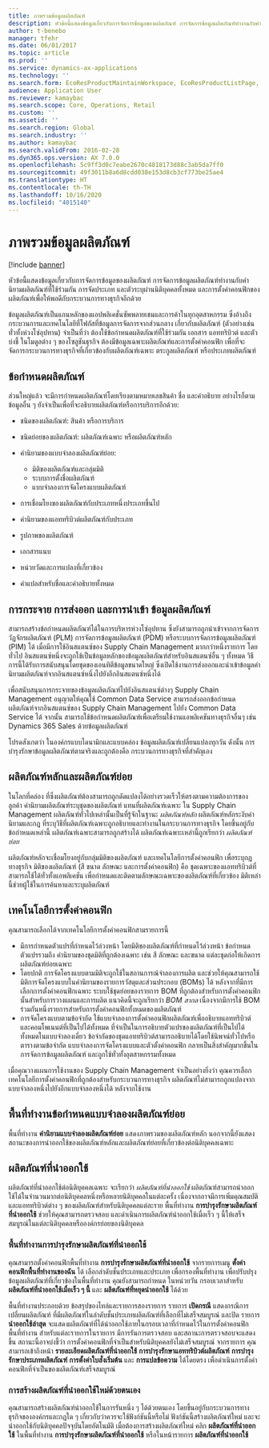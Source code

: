 ```yaml
---
title: ภาพรวมข้อมูลผลิตภัณฑ์
description: หัวข้อนี้แสดงข้อมูลเกี่ยวกับการจัดการข้อมูลของผลิตภัณฑ์ การจัดการข้อมูลผลิตภัณฑ์ทำงานกับคำนิยามผลิตภัณฑ์ที่ใช้ร่วมกัน การจัดประเภท และตัวระบุผ่านนิติบุคคลทั้งหมด และการตั้งค่าคอนฟิกของผลิตภัณฑ์เพื่อให้พอดีกับกระบวนการทางธุรกิจอีกด้วย
author: t-benebo
manager: tfehr
ms.date: 06/01/2017
ms.topic: article
ms.prod: ''
ms.service: dynamics-ax-applications
ms.technology: ''
ms.search.form: EcoResProductMaintainWorkspace, EcoResProductListPage, EcoResProductVariantMaintainWorkspace, EcoResProductVariantPerCompanyImagePart, EcoResProductRelationType,EcoResProductAvailabilityPart,  EcoResProductReleasedSelect, EcoResProductLookup, EcoResProductVariantsPendingReleaseFormPart, EcoResProductSearchLookup, EcoResProductNumberRename, EcoResDimensionBasedConfigWorkspace, EcoResProductVariantImagePart, EcoResProductImagePart, EcoResProductVariantsPerCompanyPart, InventItemIdLookupByDefaultOrderSetting, EcoResProductReleaseSessions, EcoResProductVariantMaintainWorkspaceConfiguration, EcoResProductProcessManufacturingWorkspaceConfiguration, EcoResProductMasterVariantsPart, EcoResProductDiscreteManufacturingWorkspaceConfiguration, EcoResProductVariantAvailabilityPart, EcoResProductInformationFactBox, EcoResProductLookupTest, EcoResProductImageTest, EcoResProductReleasedRecentlyCreatedFormPart, EcoResPhysicalProductDimensions, PdsMRCRegulatedListItem, EcoResProductAvailabilityPart, PdsMRCRestrictionList, InventItemIdLookupAllocationId, EcoResProductAvailability, EcoResProductEntityAttributeTableFieldAssociation, EcoResProductImagePart, EcoResProductRelation, EcoResProductReleaseAddProduct, EcoResProductPerCompanyListPage, EcoResProductParameters, PdsMRCRestrictedItemByCountryState, EngChgCasePreview, InventTablePreview, PdsMRCItemDetails, EngChgCaseAssociate, PdsMRCCustomerHistory, PdsMRCVendorHistory, PdsMRCRestrictedCountryStateByItem, InventItemIdGroupLookup, InventLocationLookup, PdsMRCValidityIntervalbyCountry, PdsMRCValidityIntervalbyCountry, PdsMRCEventTracker, PdsMRCReportingCountry, PdsMRCDocument, PdsMRCReportingList, PdsMRCItemCAS, GraphicsTestForm, EngChgPicklist
audience: Application User
ms.reviewer: kamaybac
ms.search.scope: Core, Operations, Retail
ms.custom: ''
ms.assetid: ''
ms.search.region: Global
ms.search.industry: ''
ms.author: kamaybac
ms.search.validFrom: 2016-02-28
ms.dyn365.ops.version: AX 7.0.0
ms.openlocfilehash: 5c9ff3d0c7eabe2670c4818173d88c3ab5da7ff0
ms.sourcegitcommit: 49f3011b8a6d8cdd038e153d8cb3cf773be25ae4
ms.translationtype: HT
ms.contentlocale: th-TH
ms.lasthandoff: 10/16/2020
ms.locfileid: "4015140"
---
```

# <a name="product-information-overview"></a>ภาพรวมข้อมูลผลิตภัณฑ์

[!include [banner](../includes/banner.md)]

หัวข้อนี้แสดงข้อมูลเกี่ยวกับการจัดการข้อมูลของผลิตภัณฑ์ การจัดการข้อมูลผลิตภัณฑ์ทำงานกับคำนิยามผลิตภัณฑ์ที่ใช้ร่วมกัน การจัดประเภท และตัวระบุผ่านนิติบุคคลทั้งหมด และการตั้งค่าคอนฟิกของผลิตภัณฑ์เพื่อให้พอดีกับกระบวนการทางธุรกิจอีกด้วย 

ข้อมูลผลิตภัณฑ์เป็นแกนหลักของแอปพลิเคชั่นซัพพลายเชนและการค้าในทุกอุตสาหกรรม ซึ่งอ้างถึงกระบวนการและเทคโนโลยีที่โฟกัสที่ข้อมูลการจัดการจากส่วนกลาง เกี่ยวกับผลิตภัณฑ์ (ตัวอย่างเช่น ทั่วทั้งห่วงโซ่อุปทาน) จำเป็นที่ว่า ต้องใช้ข้อกำหนดผลิตภัณฑ์ที่ใช้ร่วมกัน เอกสาร แอททริบิวต์ และตัวบ่งชี้ ในโมดูลต่าง ๆ ของโซลูชันธุรกิจ ต้องมีข้อมูลเฉพาะผลิตภัณฑ์และการตั้งค่าคอนฟิก เพื่อที่จะจัดการกระบวนการทางธุรกิจที่เกี่ยวข้องกับผลิตภัณฑ์เฉพาะ ตระกูลผลิตภัณฑ์ หรือประเภทผลิตภัณฑ์

## <a name="product-definition"></a>ข้อกำหนดผลิตภัณฑ์

ส่วนใหญ่แล้ว จะมีการกำหนดผลิตภัณฑ์โดยเรียงตามหมายเลขสินค้า ชื่อ และคำอธิบาย อย่างไรก็ตาม ข้อมูลอื่น ๆ ยังจำเป็นเพื่อที่จะอธิบายผลิตภัณฑ์หรือการบริการอีกด้วย:

- ชนิดของผลิตภัณฑ์: สินค้า หรือการบริการ
- ชนิดย่อยของผลิตภัณฑ์: ผลิตภัณฑ์เฉพาะ หรือผลิตภัณฑ์หลัก
- คำนิยามของแบบจำลองผลิตภัณฑ์ย่อย:

     - มิติของผลิตภัณฑ์และกลุ่มมิติ
     - ระบบการตั้งชื่อผลิตภัณฑ์
     - แบบจำลองการจัดโครงแบบผลิตภัณฑ์

- การเชื่อมโยงของผลิตภัณฑ์กับประเภทหนึ่งประเภทขึ้นไป
- คำนิยามของแอททริบิวต์ผลิตภัณฑ์กับประเภท
- รูปภาพของผลิตภัณฑ์
- เอกสารแนบ
- หน่วยวัดและการแปลงที่เกี่ยวข้อง
- คำแปลสำหรับชื่อและคำอธิบายทั้งหมด

## <a name="distribution-export-and-import-of-product-data"></a>การกระจาย การส่งออก และการนำเข้า ข้อมูลผลิตภัณฑ์

สามารถสร้างข้อกำหนดผลิตภัณฑ์ได้ในการบริหารห่วงโซ่อุปทาน ซึ่งยังสามารถถูกนำเข้าจากการจัดการวัฏจักรผลิตภัณฑ์ (PLM) การจัดการข้อมูลผลิตภัณฑ์ (PDM) หรือระบบการจัดการข้อมูลผลิตภัณฑ์ (PIM) ได้ เมื่อมีการใช้อินสแตนซ์ของ Supply Chain Management มากกว่าหนึ่งรายการ โดยทั่วไป อินสแตนซ์หนึ่งจะถูกใช้เป็นข้อมูลหลักของข้อมูลผลิตภัณฑ์สำหรับอินสแตนซ์อื่น ๆ ทั้งหมด วิธีการนี้ได้รับการสนับสนุนโดยชุดของเอนทิตีข้อมูลขนาดใหญ่ ซึ่งเปิดใช้งานการส่งออกและนำเข้าข้อมูลคำนิยามผลิตภัณฑ์จากอินสแตนซ์หนึ่งไปยังอีกอินสแตนซ์หนึ่งได้

เพื่อสนับสนุนการกระจายของข้อมูลผลิตภัณฑ์ไปยังอินสแตนซ์ต่างๆ Supply Chain Management อนุญาตให้คุณใช้ Common Data Service สามารถส่งออกข้อกำหนดผลิตภัณฑ์จากอินสแตนซ์ของ Supply Chain Management ไปยัง Common Data Service ได้ จากนั้น สามารถใช้ข้อกำหนดผลิตภัณฑ์เพื่อเตรียมใช้งานแอพลิเคชันทางธุรกิจอื่นๆ เช่น Dynamics 365 Sales ด้วยข้อมูลผลิตภัณฑ์

โปรดสังเกตว่า ในองค์กรแบบไดนามิกและแบบคล่อง ข้อมูลผลิตภัณฑ์เปลี่ยนแปลงทุกวัน ดังนั้น การบำรุงรักษาข้อมูลผลิตภัณฑ์ตามจริงและถูกต้องคือ กระบวนการทางธุรกิจที่สำคัญเอง

## <a name="product-masters-and-product-variants"></a>ผลิตภัณฑ์หลักและผลิตภัณฑ์ย่อย

ในโลกที่คล่อง ที่ซึ่งผลิตภัณฑ์ต้องสามารถถูกดัดแปลงได้อย่างรวดเร็วให้ตรงตามความต้องการของลูกค้า คำนิยามผลิตภัณฑ์ระบุชุดของผลิตภัณฑ์ แทนที่ผลิตภัณฑ์เฉพาะ ใน Supply Chain Management ผลิตภัณฑ์ทั่วไปเหล่านั้นเป็นที่รู้จักในฐานะ *ผลิตภัณฑ์หลัก* ผลิตภัณฑ์หลักระงับคำนิยามและกฎ ที่ระบุวิธีที่ผลิตภัณฑ์เฉพาะถูกอธิบายและทำงานในกระบวนการทางธุรกิจ โดยขึ้นอยู่กับข้อกำหนดเหล่านี้ ผลิตภัณฑ์เฉพาะสามารถถูกสร้างได้ ผลิตภัณฑ์เฉพาะเหล่านี้ถูกเรียกว่า *ผลิตภัณฑ์ย่อย*

ผลิตภัณฑ์หลักจะเชื่อมโยงอยู่กับกลุ่มมิติของผลิตภัณฑ์ และเทคโนโลยีการตั้งค่าคอนฟิก เพื่อระบุกฎทางธุรกิจ มิติของผลิตภัณฑ์ (สี ขนาด ลักษณะ และการตั้งค่าคอนฟิก) คือ ชุดเฉพาะของแอททริบิวต์ที่สามารถใช้ได้ทั่วทั้งแอพลิเคชัน เพื่อกำหนดและติดตามลักษณะเฉพาะของผลิตภัณฑ์ที่เกี่ยวข้อง มิติเหล่านี้ช่วยผู้ใช้ในการค้นหาและระบุผลิตภัณฑ์

## <a name="configuration-technologies"></a>เทคโนโลยีการตั้งค่าคอนฟิก

คุณสามารถเลือกได้จากเทคโนโลยีการตั้งค่าคอนฟิกสามรายการนี้

- มีการกำหนดตัวแปรที่กำหนดไว้ล่วงหน้า โดยมิติของผลิตภัณฑ์ที่กำหนดไว้ล่วงหน้า ข้อกำหนดตัวแปรรวมถึง คำนิยามของชุดมิติที่ถูกต้องเฉพาะ เช่น สี ลักษณะ และขนาด แต่ละชุดก่อให้เกิดการผลิตภัณฑ์ย่อยเฉพาะ
- โดยปกติ การจัดโครงแบบตามมิติจะถูกใช้ในสถานการณ์จำลองการผลิต และช่วยให้คุณสามารถใช้มิติการจัดโครงแบบในคำนิยามของรายการวัสดุและส่วนประกอบ (BOMs) ได้ หลังจากที่มีการเลือกการตั้งค่าคอนฟิกเฉพาะ ระบบใช้ชุดย่อยของรายการ BOM ที่ถูกต้องสำหรับการตั้งค่าคอนฟิกนั้นสำหรับการวางแผนและการผลิต แนวคิดนี้จะถูกเรียกว่า *BOM สากล* เนื่องจากมีการใช้ BOM ร่วมกันหนึ่งรายการสำหรับการตั้งค่าคอนฟิกทั้งหมดของผลิตภัณฑ์
- การจัดโครงแบบตามข้อจำกัด ใช้แบบจำลองการตั้งค่าคอนฟิกผลิตภัณฑ์เพื่ออธิบายแอททริบิวต์และคอมโพเนนต์ที่เป็นไปได้ทั้งหมด ที่จำเป็นในการอธิบายตัวแปรของผลิตภัณฑ์ที่เป็นไปได้ทั้งหมดในแบบจำลองเดี่ยว ข้อจำกัดของชุดแอททริบิวต์สามารถอธิบายได้โดยใช้นิพจน์ทั่วไปหรือตารางตามข้อจำกัด แบบจำลองการจัดโครงแบบและตัวตั้งค่าคอนฟิก กลายเป็นสิ่งสำคัญมากขึ้นในการจัดการข้อมูลผลิตภัณฑ์ และถูกใช้ทั่วทั้งอุตสาหกรรมทั้งหมด

เมื่อคุณวางแผนการใช้งานของ Supply Chain Management จำเป็นอย่างยิ่งว่า คุณควรเลือกเทคโนโลยีการตั้งค่าคอนฟิกที่ถูกต้องสำหรับกระบวนการทางธุรกิจ ผลิตภัณฑ์ไม่สามารถถูกแปลงจากแบบจำลองหนึ่งไปยังอีกแบบจำลองหนึ่งได้ หลังจากใช้งาน

## <a name="product-variant-model-definition-workspace"></a>พื้นที่ทำงานข้อกำหนดแบบจำลองผลิตภัณฑ์ย่อย

พื้นที่ทำงาน **คำนิยามแบบจำลองผลิตภัณฑ์ย่อย** แสดงภาพรวมของผลิตภัณฑ์หลัก นอกจากนี้ยังแสดงสถานะของการนำออกใช้ของผลิตภัณฑ์หลักและผลิตภัณฑ์ย่อยที่เกี่ยวข้องต่อนิติบุคคลเฉพาะ

## <a name="released-products"></a>ผลิตภัณฑ์ที่นำออกใช้

ผลิตภัณฑ์ที่นำออกใช้ต่อนิติบุคคลเฉพาะ จะเรียกว่า *ผลิตภัณฑ์ที่นำออกใช้* ผลิตภัณฑ์สามารถนำออกใช้ได้ในจำนวนมากต่อนิติบุคคลหนึ่งหรือหลายนิติบุคคลในแต่ละครั้ง เนื่องจากอาจมีการเพิ่มคุณสมบัติและแอททริบิวต์ต่าง ๆ ของผลิตภัณฑ์สำหรับนิติบุคคลแต่ละราย พื้นที่ทำงาน **การบำรุงรักษาผลิตภัณฑ์ที่นำออกใช้** ช่วยให้คุณสามารถตรวจสอบ และดำเนินการผลิตภัณฑ์นำออกใช้เมื่อเร็ว ๆ นี้ให้เสร็จสมบูรณ์ในแต่ละนิติบุคคลหรือองค์กรย่อยของนิติบุคคล

### <a name="released-product-maintenance-workspace"></a>พื้นที่ทำงานการบำรุงรักษาผลิตภัณฑ์ที่นำออกใช้

คุณสามารถตั้งค่าคอนฟิกพื้นที่ทำงาน **การบำรุงรักษาผลิตภัณฑ์ที่นำออกใช้** จากรายการเมนู **ตั้งค่าคอนฟิกพื้นที่ทำงานของฉัน** ได้ เลือกลำดับชั้นประเภทและประเภท เพื่อกรองพื้นที่ทำงาน เพื่อปรับปรุงข้อมูลผลิตภัณฑ์ที่เกี่ยวข้องในพื้นที่ทำงาน คุณยังสามารถกำหนด ในหน่วยวัน กรอบเวลาสำหรับ **ผลิตภัณฑ์ที่นำออกใช้เมื่อเร็ว ๆ นี้** และ **ผลิตภัณฑ์ที่หยุดนำออกใช้** ได้ด้วย

พื้นที่ทำงานประกอบด้วย ข้อสรุปของไทล์และรายการสองรายการ รายการ **เปิดกรณี** แสดงกรณีการเปลี่ยนผลิตภัณฑ์ ที่มีผลิตภัณฑ์ในลำดับชั้นประเภทผลิตภัณฑ์ที่เลือกที่ไม่เสร็จสมบูรณ์ และปิด รายการ **นำออกใช้ล่าสุด** จะแสดงผลิตภัณฑ์ที่ได้นำออกใช้ภายในกรอบเวลาที่กำหนดไว้ในการตั้งค่าคอนฟิกพื้นที่ทำงาน สำหรับแต่ละรายการในรายการ มีการรันการตรวจสอบ และสถานะการตรวจสอบจะแสดงขึ้น สถานะนี้อาจบ่งชี้ว่า การตั้งค่าคอนฟิกที่จำเป็นสำหรับนิติบุคคลยังไม่เสร็จสมบูรณ์ จากรายการ คุณสามารถเข้าถึงหน้า **รายละเอียดผลิตภัณฑ์ที่นำออกใช้** **การบำรุงรักษาแอททริบิวต์ผลิตภัณฑ์** **การบำรุงรักษาประเภทผลิตภัณฑ์** **การตั้งค่าใบสั่งเริ่มต้น** และ **การแปลข้อความ** ได้โดยตรง เพื่อดำเนินการตั้งค่าคอนฟิกที่จำเป็นของผลิตภัณฑ์เสร็จสมบูรณ์

### <a name="manually-creating-a-new-released-product"></a>การสร้างผลิตภัณฑ์ที่นำออกใช้ใหม่ด้วยตนเอง

คุณสามารถสร้างผลิตภัณฑ์นำออกใช้ในการรันหนึ่ง ๆ ได้ด้วยตนเอง โดยขึ้นอยู่กับกระบวนการทางธุรกิจขององค์กรและกฎใด ๆ เกี่ยวกับว่าควรจะใช้ฟังก์ชันนี้หรือไม่ ฟังก์ชันนี้สร้างผลิตภัณฑ์ใหม่ และจะนำออกใช้กับนิติบุคคลปัจจุบันโดยอัตโนมัติ เมื่อต้องการสร้างผลิตภัณฑ์ใหม่ คลิก **ผลิตภัณฑ์ที่นำออกใช้** ในพื้นที่ทำงาน **การบำรุงรักษาผลิตภัณฑ์ที่นำออกใช้** หรือในหน้ารายการ **ผลิตภัณฑ์ที่นำออกใช้**
